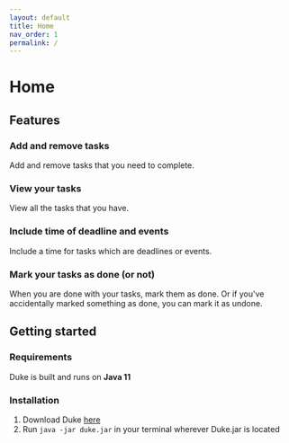 ```yaml
---
layout: default
title: Home
nav_order: 1
permalink: /
---
```


# Home

## Features 

### Add and remove tasks

Add and remove tasks that you need to complete.

### View your tasks

View all the tasks that you have.

### Include time of deadline and events

Include a time for tasks which are deadlines or events.

### Mark your tasks as done (or not)

When you are done with your tasks, mark them as done. Or if you've accidentally marked something as done, you can mark it as undone.

## Getting started

### Requirements

Duke is built and runs on **Java 11**

### Installation

1. Download Duke [here](https://github.com/nerbnerb/ip/releases/latest)
2. Run `java -jar duke.jar` in your terminal wherever Duke.jar is located